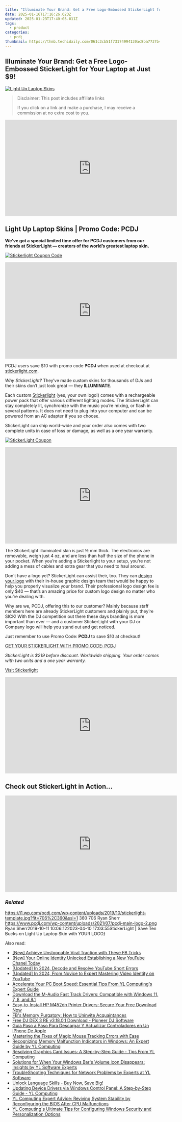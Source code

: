 ```yaml
---
title: "Illuminate Your Brand: Get a Free Logo-Embossed StickerLight for Your Laptop at Just $9!"
date: 2025-01-16T17:16:26.623Z
updated: 2025-01-23T17:40:03.011Z
tags:
  - product
categories:
  - pcdj
thumbnail: https://thmb.techidaily.com/061c3cb51f73174994130ac8ba7737b4e102bdd69124ffc25dc40b79dd6e4589.jpg
---
```


## Illuminate Your Brand: Get a Free Logo-Embossed StickerLight for Your Laptop at Just $9!

[![Light Up Laptop Skins](https://i1.wp.com/pcdj.com/wp-content/uploads/2019/10/stickerlight-template.jpg?resize=706%2C321&ssl=1)](https://i1.wp.com/pcdj.com/wp-content/uploads/2019/10/stickerlight-template.jpg?fit=706%2C360&ssl=1 "Light Up Laptop Skins")

>  Disclaimer: This post includes affiliate links
>
>  If you click on a link and make a purchase, I may receive a commission at no extra cost to you.
>

<!-- affiliate ads begin -->
<iframe width="560" height="315" src="https://www.youtube.com/embed/YezPJZzPJ8Q?si=xF1t4BQHFquzvnzE" title="YouTube video player" frameborder="0" allow="accelerometer; autoplay; clipboard-write; encrypted-media; gyroscope; picture-in-picture; web-share" referrerpolicy="strict-origin-when-cross-origin" allowfullscreen></iframe>
<!-- affiliate ads end -->

## Light Up Laptop Skins | Promo Code: PCDJ

**We’ve got a special limited time offer for PCDJ customers from our friends at StickerLight — creators of the world’s greatest laptop skin.**

[![Stickerlight Coupon Code](https://i0.wp.com/pcdj.com/wp-content/uploads/2019/10/49864486_2152045344851650_5913114173436329984_n.jpg?fit=300%2C269&ssl=1 "Stickerlight Coupon Code")](https://i0.wp.com/pcdj.com/wp-content/uploads/2019/10/49864486%5F2152045344851650%5F5913114173436329984%5Fn.jpg?fit=610%2C546&ssl=1)

<!-- affiliate ads begin -->
<iframe width="560" height="315" src="https://www.youtube.com/embed/P6Wfzj6YNDM?si=WRZQD9zCdQ1_tW1b" title="YouTube video player" frameborder="0" allow="accelerometer; autoplay; clipboard-write; encrypted-media; gyroscope; picture-in-picture; web-share" referrerpolicy="strict-origin-when-cross-origin" allowfullscreen></iframe>
<!-- affiliate ads end -->

PCDJ users save $10 with promo code **PCDJ** when used at checkout at [stickerlight.com](https://stickerlight.com/pcdj).

_Why StickerLight?_ They’ve made custom skins for thousands of DJs and their skins don’t just look great — they **ILLUMINATE**.

Each custom [Stickerlight](https://stickerlight.com/pcdj) (yes, your own logo!) comes with a rechargeable power pack that offer various different lighting modes. The StickerLight can stay completely lit, synchronize with the music you’re mixing, or flash in several patterns. It does not need to plug into your computer and can be powered from an AC adapter if you so choose.

StickerLight can ship world-wide and your order also comes with two complete units in case of loss or damage, as well as a one year warranty.

[![StickerLight Coupon](https://i2.wp.com/pcdj.com/wp-content/uploads/2019/10/stickerlight_18252107_288850998240042_6790703655617036288_n.jpg.jpeg?fit=300%2C300&ssl=1 "StickerLight Coupon")](https://i2.wp.com/pcdj.com/wp-content/uploads/2019/10/stickerlight%5F18252107%5F288850998240042%5F6790703655617036288%5Fn.jpg.jpeg?fit=1030%2C1030&ssl=1)

<!-- affiliate ads begin -->
<iframe width="560" height="315" src="https://www.youtube.com/embed/465CTOm8om0?si=63RxowNMCFA4fPUa" title="YouTube video player" frameborder="0" allow="accelerometer; autoplay; clipboard-write; encrypted-media; gyroscope; picture-in-picture; web-share" referrerpolicy="strict-origin-when-cross-origin" allowfullscreen></iframe>
<!-- affiliate ads end -->

The StickerLight illuminated skin is just ½ mm thick. The electronics are removable, weigh just 4 oz, and are less than half the size of the phone in your pocket. When you’re adding a Stickerlight to your setup, you’re not adding a mess of cables and extra gear that you need to haul around.

Don’t have a logo yet? StickerLight can assist their, too. They can [design your logo](https://stickerlight.com/products/premium-logo-design) with their in-house graphic design team that would be happy to help you properly visualize your brand. Their professional logo design fee is only $40 — that’s an amazing price for custom logo design no matter who you’re dealing with.

Why are we, PCDJ, offering this to our customer? Mainly because staff members here are already StickerLight customers and plainly put, they’re SICK! With the DJ competition out there these days branding is more important than ever — and a customer StickerLight with your DJ or Company logo will help you stand out and get noticed.

Just remember to use Promo Code: **PCDJ** to save $10 at checkout!

[GET YOUR STICKERLIGHT WITH PROMO CODE: PCDJ](https://stickerlight.com/discount/PCDJ?redirect=%2Fproducts%2Fcustomized-stickerlight-your-logo)

_StickerLight is $219 before discount. Worldwide shipping. Your order comes with two units and a one year warranty._

[Visit Stickerlight](https://stickerlight.com/pcdj)

<!-- affiliate ads begin -->
<iframe width="560" height="315" src="https://www.youtube.com/embed/hXIq2G0nShk?si=5Z4Fwv7ZB6oKWsdd" title="YouTube video player" frameborder="0" allow="accelerometer; autoplay; clipboard-write; encrypted-media; gyroscope; picture-in-picture; web-share" referrerpolicy="strict-origin-when-cross-origin" allowfullscreen></iframe>
<!-- affiliate ads end -->

## Check out StickerLight in Action…

<!-- affiliate ads begin -->
<iframe width="560" height="315" src="https://www.youtube.com/embed/LaGNHfAT92w?si=bvHo1iYK2JBIPtRo" title="YouTube video player" frameborder="0" allow="accelerometer; autoplay; clipboard-write; encrypted-media; gyroscope; picture-in-picture; web-share" referrerpolicy="strict-origin-when-cross-origin" allowfullscreen></iframe>
<!-- affiliate ads end -->

### _Related_

https://i1.wp.com/pcdj.com/wp-content/uploads/2019/10/stickerlight-template.jpg?fit=706%2C360&ssl=1 360 706 Ryan Sherr https://www.pcdj.com/wp-content/uploads/2021/07/pcdj-main-logo-2.png Ryan Sherr2019-10-11 10:06:122023-04-10 17:03:55StickerLight | Save Ten Bucks on Light Up Laptop Skin with YOUR LOGO}

<ins class="adsbygoogle"
     style="display:block"
     data-ad-format="autorelaxed"
     data-ad-client="ca-pub-7571918770474297"
     data-ad-slot="1223367746"></ins>

<ins class="adsbygoogle"
     style="display:block"
     data-ad-client="ca-pub-7571918770474297"
     data-ad-slot="8358498916"
     data-ad-format="auto"
     data-full-width-responsive="true"></ins>

<span class="atpl-alsoreadstyle">Also read:</span>
<div><ul>
<li><a href="https://facebook-videos.techidaily.com/new-achieve-unstoppable-viral-traction-with-these-fb-tricks/"><u>[New] Achieve Unstoppable Viral Traction with These FB Tricks</u></a></li>
<li><a href="https://youtube-webster.techidaily.com/our-online-identity-unlocked-establishing-a-new-youtube-chanel-today/"><u>[New] Your Online Identity Unlocked Establishing a New YouTube Chanel Today</u></a></li>
<li><a href="https://youtube-sure.techidaily.com/ed-in-2024-decode-and-resolve-youtube-short-errors/"><u>[Updated] In 2024, Decode and Resolve YouTube Short Errors</u></a></li>
<li><a href="https://youtube-docs.techidaily.com/ed-in-2024-from-novice-to-expert-mastering-video-identity-on-youtube/"><u>[Updated] In 2024, From Novice to Expert Mastering Video Identity on YouTube</u></a></li>
<li><a href="https://discover-bits.techidaily.com/accelerate-your-pc-boot-speed-essential-tips-from-yl-computings-expert-guide/"><u>Accelerate Your PC Boot Speed: Essential Tips From YL Computing's Expert Guide</u></a></li>
<li><a href="https://win-amazing.techidaily.com/download-the-m-audio-fast-track-drivers-compatible-with-windows-11-7-8-and-81/"><u>Download the M-Audio Fast Track Drivers: Compatible with Windows 11, 7, 8, and 8.1</u></a></li>
<li><a href="https://hardware-help.techidaily.com/easy-to-install-hp-m452dn-printer-drivers-secure-your-free-download-now/"><u>Easy-to-Install HP M452dn Printer Drivers: Secure Your Free Download Now</u></a></li>
<li><a href="https://facebook.techidaily.com/fbs-memory-purgatory-how-to-uninvite-acquaintances/"><u>FB's Memory Purgatory: How to Uninvite Acquaintances</u></a></li>
<li><a href="https://discover-bits.techidaily.com/free-dj-dex-3-re-v31801-download-pioneer-dj-software/"><u>Free DJ DEX 3 RE v3.18.0.1 Download - Pioneer DJ Software</u></a></li>
<li><a href="https://win-data.techidaily.com/guia-paso-a-paso-para-descargar-y-actualizar-controladores-en-un-iphone-de-apple/"><u>Guía Paso a Paso Para Descargar Y Actualizar Controladores en Un iPhone De Apple</u></a></li>
<li><a href="https://tech-recovery.techidaily.com/mastering-the-fixes-of-magic-mouse-tracking-errors-with-ease/"><u>Mastering the Fixes of Magic Mouse Tracking Errors with Ease</u></a></li>
<li><a href="https://discover-bits.techidaily.com/recognizing-memory-malfunction-indicators-in-windows-an-expert-guide-by-yl-computing/"><u>Recognizing Memory Malfunction Indicators in Windows: An Expert Guide by YL Computing</u></a></li>
<li><a href="https://discover-bits.techidaily.com/resolving-graphics-card-issues-a-step-by-step-guide-tips-from-yl-computing/"><u>Resolving Graphics Card Issues: A Step-by-Step Guide - Tips From YL Computing</u></a></li>
<li><a href="https://discover-bits.techidaily.com/solutions-for-when-your-windows-bars-volume-icon-disappears-insights-by-yl-software-experts/"><u>Solutions for When Your Windows Bar's Volume Icon Disappears: Insights by YL Software Experts</u></a></li>
<li><a href="https://discover-bits.techidaily.com/troubleshooting-techniques-for-network-problems-by-experts-at-yl-software/"><u>TroubleShooting Techniques for Network Problems by Experts at YL Software</u></a></li>
<li><a href="https://mondly-stories.techidaily.com/unlock-language-skills-buy-now-save-big/"><u>Unlock Language Skills - Buy Now, Save Big!</u></a></li>
<li><a href="https://discover-bits.techidaily.com/updating-device-drivers-via-windows-control-panel-a-step-by-step-guide-yl-computing/"><u>Updating Device Drivers via Windows Control Panel: A Step-by-Step Guide - YL Computing</u></a></li>
<li><a href="https://discover-bits.techidaily.com/yl-computing-expert-advice-reviving-system-stability-by-reconfiguring-the-bios-after-cpu-malfunctions/"><u>YL Computing Expert Advice: Reviving System Stability by Reconfiguring the BIOS After CPU Malfunctions</u></a></li>
<li><a href="https://discover-bits.techidaily.com/yl-computings-ultimate-tips-for-configuring-windows-security-and-personalization-options/"><u>YL Computing's Ultimate Tips for Configuring Windows Security and Personalization Options</u></a></li>
</ul></div>

